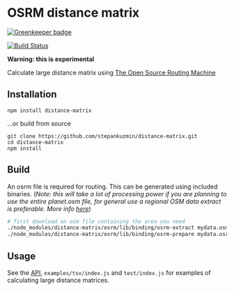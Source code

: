 # OSRM distance matrix

[![Greenkeeper badge](https://badges.greenkeeper.io/stepankuzmin/distance-matrix.svg)](https://greenkeeper.io/)

[![Build Status](https://travis-ci.org/stepankuzmin/distance-matrix.svg?branch=master)](https://travis-ci.org/stepankuzmin/distance-matrix)

**Warning: this is experimental**

Calculate large distance matrix using [The Open Source Routing Machine](http://project-osrm.org/)

## Installation

```
npm install distance-matrix
```

...or build from source

```shell
git clone https://github.com/stepankuzmin/distance-matrix.git
cd distance-matrix
npm install
```

## Build
An osrm file is required for routing. This can be generated using included binaries. (*Note: this will take a lot of processing power if you are planning to use the entire planet.osm file, for general use a regional OSM data extract is preferable. More info [here](https://github.com/Project-OSRM/osrm-backend/wiki/Running-OSRM)*)

```sh
# first download an osm file containing the area you need
./node_modules/distance-matrix/osrm/lib/binding/osrm-extract mydata.osm -p ./node_modules/distance-matrix/osrm/test/data/car.lua
./node_modules/distance-matrix/osrm/lib/binding/osrm-prepare mydata.osrm -p ./node_modules/distance-matrix/osrm/test/data/car.lua
```

## Usage

See the [API](https://github.com/stepankuzmin/distance-matrix/blob/master/docs/API.md), `examples/tsv/index.js` and `test/index.js` for examples of calculating large distance matrices.
